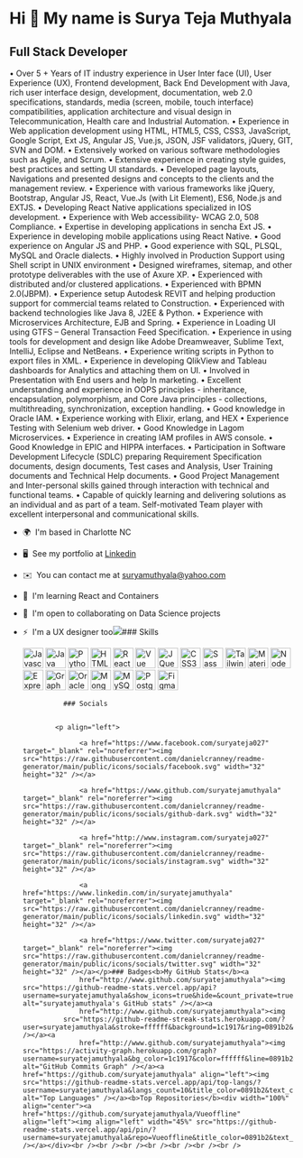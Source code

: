 Hi 👋 My name is Surya Teja Muthyala
====================================

Full Stack Developer
--------------------

• Over 5 + Years of IT industry experience in User Inter face (UI), User Experience (UX), Frontend development, Back End Development with Java, rich user interface design, development, documentation, web 2.0 specifications, standards, media (screen, mobile, touch interface) compatibilities, application architecture and visual design in Telecommunication, Health care and Industrial Automation. • Experience in Web application development using HTML, HTML5, CSS, CSS3, JavaScript, Google Script, Ext JS, Angular JS, Vue.js, JSON, JSF validators, jQuery, GIT, SVN and DOM. • Extensively worked on various software methodologies such as Agile, and Scrum. • Extensive experience in creating style guides, best practices and setting UI standards. • Developed page layouts, Navigations and presented designs and concepts to the clients and the management review. • Experience with various frameworks like jQuery, Bootstrap, Angular JS, React, Vue.Js (with Lit Element), ES6, Node.js and EXTJS. • Developing React Native applications specialized in IOS development. • Experience with Web accessibility- WCAG 2.0, 508 Compliance. • Expertise in developing applications in sencha Ext JS. • Experience in developing mobile applications using React Native. • Good experience on Angular JS and PHP. • Good experience with SQL, PLSQL, MySQL and Oracle dialects. • Highly involved in Production Support using Shell script in UNIX environment • Designed wireframes, sitemap, and other prototype deliverables with the use of Axure XP. • Experienced with distributed and/or clustered applications. • Experienced with BPMN 2.0(JBPM). • Experience setup Autodesk REVIT and helping production support for commercial teams related to Construction. • Experienced with backend technologies like Java 8, J2EE & Python. • Experience with Microservices Architecture, EJB and Spring. • Experience in Loading UI using GTFS – General Transaction Feed Specification. • Experience in using tools for development and design like Adobe Dreamweaver, Sublime Text, IntelliJ, Eclipse and NetBeans. • Experience writing scripts in Python to export files in XML. • Experience in developing QlikView and Tableau dashboards for Analytics and attaching them on UI. • Involved in Presentation with End users and help In marketing. • Excellent understanding and experience in OOPS principles - inheritance, encapsulation, polymorphism, and Core Java principles - collections, multithreading, synchronization, exception handling. • Good knowledge in Oracle IAM. • Experience working with Elixir, erlang, and HEX • Experience Testing with Selenium web driver. • Good Knowledge in Lagom Microservices. • Experience in creating IAM profiles in AWS console. • Good Knowledge in EPIC and HIPPA interfaces. • Participation in Software Development Lifecycle (SDLC) preparing Requirement Specification documents, design documents, Test cases and Analysis, User Training documents and Technical Help documents. • Good Project Management and Inter-personal skills gained through interaction with technical and functional teams. • Capable of quickly learning and delivering solutions as an individual and as part of a team. Self-motivated Team player with excellent interpersonal and communicational skills.

*   🌍  I'm based in Charlotte NC
*   🖥️  See my portfolio at [Linkedin](http://www.linkedin.com/in/suryatejamuthyala/)
*   ✉️  You can contact me at [suryamuthyala@yahoo.com](mailto:suryamuthyala@yahoo.com)
*   🧠  I'm learning React and Containers
*   🤝  I'm open to collaborating on Data Science projects
*   ⚡  I'm a UX designer too<a href="https://www.twitter.com/suryateja027" target="_blank" rel="noreferrer"><img
                  src="https://img.shields.io/twitter/follow/suryateja027?logo=twitter&style=for-the-badge&color=0891b2&labelColor=1c1917"
                /></a>### Skills<p align="left">
                                <a href="https://developer.mozilla.org/en-US/docs/Web/JavaScript" target="_blank" rel="noreferrer"><img src="https://raw.githubusercontent.com/danielcranney/readme-generator/main/public/icons/skills/javascript-colored.svg" width="36" height="36" alt="Javascript" /></a>
                                <a href="https://www.oracle.com/java/" target="_blank" rel="noreferrer"><img src="https://raw.githubusercontent.com/danielcranney/readme-generator/main/public/icons/skills/java-colored.svg" width="36" height="36" alt="Java" /></a>
                                <a href="https://www.python.org/" target="_blank" rel="noreferrer"><img src="https://raw.githubusercontent.com/danielcranney/readme-generator/main/public/icons/skills/python-colored.svg" width="36" height="36" alt="Python" /></a>
                                <a href="https://developer.mozilla.org/en-US/docs/Glossary/HTML5" target="_blank" rel="noreferrer"><img src="https://raw.githubusercontent.com/danielcranney/readme-generator/main/public/icons/skills/html5-colored.svg" width="36" height="36" alt="HTML5" /></a>
                                <a href="https://reactjs.org/" target="_blank" rel="noreferrer"><img src="https://raw.githubusercontent.com/danielcranney/readme-generator/main/public/icons/skills/react-colored.svg" width="36" height="36" alt="React" /></a>
                                <a href="https://vuejs.org/" target="_blank" rel="noreferrer"><img src="https://raw.githubusercontent.com/danielcranney/readme-generator/main/public/icons/skills/vuejs-colored.svg" width="36" height="36" alt="Vue" /></a>
                                <a href="https://jquery.com/" target="_blank" rel="noreferrer"><img src="https://raw.githubusercontent.com/danielcranney/readme-generator/main/public/icons/skills/jquery-colored.svg" width="36" height="36" alt="JQuery" /></a>
                                <a href="https://www.w3.org/TR/CSS/#css" target="_blank" rel="noreferrer"><img src="https://raw.githubusercontent.com/danielcranney/readme-generator/main/public/icons/skills/css3-colored.svg" width="36" height="36" alt="CSS3" /></a>
                                <a href="https://sass-lang.com/" target="_blank" rel="noreferrer"><img src="https://raw.githubusercontent.com/danielcranney/readme-generator/main/public/icons/skills/sass-colored.svg" width="36" height="36" alt="Sass" /></a>
                                <a href="https://tailwindcss.com/" target="_blank" rel="noreferrer"><img src="https://raw.githubusercontent.com/danielcranney/readme-generator/main/public/icons/skills/tailwindcss-colored.svg" width="36" height="36" alt="TailwindCSS" /></a>
                                <a href="https://mui.com/" target="_blank" rel="noreferrer"><img src="https://raw.githubusercontent.com/danielcranney/readme-generator/main/public/icons/skills/materialui-colored.svg" width="36" height="36" alt="Material UI" /></a>
                                <a href="https://nodejs.org/en/" target="_blank" rel="noreferrer"><img src="https://raw.githubusercontent.com/danielcranney/readme-generator/main/public/icons/skills/nodejs-colored.svg" width="36" height="36" alt="NodeJS" /></a>
                                <a href="https://expressjs.com/" target="_blank" rel="noreferrer"><img src="https://raw.githubusercontent.com/danielcranney/readme-generator/main/public/icons/skills/express-colored-dark.svg" width="36" height="36" alt="Express" /></a>
                                <a href="https://graphql.org/" target="_blank" rel="noreferrer"><img src="https://raw.githubusercontent.com/danielcranney/readme-generator/main/public/icons/skills/graphql-colored.svg" width="36" height="36" alt="GraphQL" /></a>
                                <a href="https://www.oracle.com/uk/index.html" target="_blank" rel="noreferrer"><img src="https://raw.githubusercontent.com/danielcranney/readme-generator/main/public/icons/skills/oracle-colored.svg" width="36" height="36" alt="Oracle" /></a>
                                <a href="https://www.mongodb.com/" target="_blank" rel="noreferrer"><img src="https://raw.githubusercontent.com/danielcranney/readme-generator/main/public/icons/skills/mongodb-colored.svg" width="36" height="36" alt="MongoDB" /></a>
                                <a href="https://www.mysql.com/" target="_blank" rel="noreferrer"><img src="https://raw.githubusercontent.com/danielcranney/readme-generator/main/public/icons/skills/mysql-colored.svg" width="36" height="36" alt="MySQL" /></a>
                                <a href="https://www.postgresql.org/" target="_blank" rel="noreferrer"><img src="https://raw.githubusercontent.com/danielcranney/readme-generator/main/public/icons/skills/postgresql-colored.svg" width="36" height="36" alt="PostgreSQL" /></a>
                                <a href="https://www.figma.com/" target="_blank" rel="noreferrer"><img src="https://raw.githubusercontent.com/danielcranney/readme-generator/main/public/icons/skills/figma-colored.svg" width="36" height="36" alt="Figma" /></a>
                    </p>
                    
                  ### Socials
                  
                  
                <p align="left">
                          
                      <a href="https://www.facebook.com/suryateja027" target="_blank" rel="noreferrer"><img src="https://raw.githubusercontent.com/danielcranney/readme-generator/main/public/icons/socials/facebook.svg" width="32" height="32" /></a>
                          
                      <a href="https://www.github.com/suryatejamuthyala" target="_blank" rel="noreferrer"><img src="https://raw.githubusercontent.com/danielcranney/readme-generator/main/public/icons/socials/github-dark.svg" width="32" height="32" /></a>
                          
                      <a href="http://www.instagram.com/suryateja027" target="_blank" rel="noreferrer"><img src="https://raw.githubusercontent.com/danielcranney/readme-generator/main/public/icons/socials/instagram.svg" width="32" height="32" /></a>
                          
                      <a href="https://www.linkedin.com/in/suryatejamuthyala" target="_blank" rel="noreferrer"><img src="https://raw.githubusercontent.com/danielcranney/readme-generator/main/public/icons/socials/linkedin.svg" width="32" height="32" /></a>
                          
                      <a href="https://www.twitter.com/suryateja027" target="_blank" rel="noreferrer"><img src="https://raw.githubusercontent.com/danielcranney/readme-generator/main/public/icons/socials/twitter.svg" width="32" height="32" /></a></p>### Badges<b>My GitHub Stats</b><a
                      href="http://www.github.com/suryatejamuthyala"><img src="https://github-readme-stats.vercel.app/api?username=suryatejamuthyala&show_icons=true&hide=&count_private=true&title_color=0891b2&text_color=ffffff&icon_color=0891b2&bg_color=1c1917&hide_border=true&show_icons=true" alt="suryatejamuthyala's GitHub stats" /></a><a
                      href="http://www.github.com/suryatejamuthyala"><img
                  src="https://github-readme-streak-stats.herokuapp.com/?user=suryatejamuthyala&stroke=ffffff&background=1c1917&ring=0891b2&fire=0891b2&currStreakNum=ffffff&currStreakLabel=0891b2&sideNums=ffffff&sideLabels=ffffff&dates=ffffff&hide_border=true" /></a><a
                      href="http://www.github.com/suryatejamuthyala"><img src="https://activity-graph.herokuapp.com/graph?username=suryatejamuthyala&bg_color=1c1917&color=ffffff&line=0891b2&point=ffffff&area_color=1c1917&area=true&hide_border=true&custom_title=GitHub%20Commits%20Graph" alt="GitHub Commits Graph" /></a><a href="https://github.com/suryatejamuthyala" align="left"><img src="https://github-readme-stats.vercel.app/api/top-langs/?username=suryatejamuthyala&langs_count=10&title_color=0891b2&text_color=ffffff&icon_color=0891b2&bg_color=1c1917&hide_border=true&locale=en&custom_title=Top%20%Languages" alt="Top Languages" /></a><b>Top Repositories</b><div width="100%" align="center"><a href="https://github.com/suryatejamuthyala/Vueoffline" align="left"><img align="left" width="45%" src="https://github-readme-stats.vercel.app/api/pin/?username=suryatejamuthyala&repo=Vueoffline&title_color=0891b2&text_color=ffffff&icon_color=0891b2&bg_color=1c1917&hide_border=true&locale=en" /></a></div><br /><br /><br /><br /><br /><br /><br />
